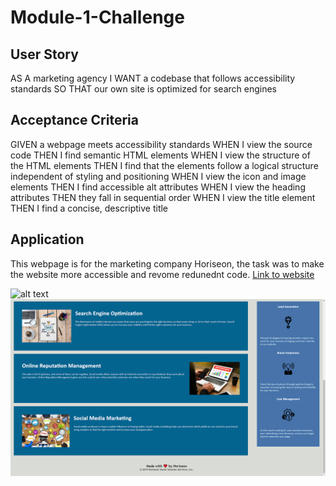 # Module-1-Challenge

## User Story

AS A marketing agency
I WANT a codebase that follows accessibility standards
SO THAT our own site is optimized for search engines


## Acceptance Criteria

GIVEN a webpage meets accessibility standards
WHEN I view the source code
THEN I find semantic HTML elements
WHEN I view the structure of the HTML elements
THEN I find that the elements follow a logical structure independent of styling and positioning
WHEN I view the icon and image elements
THEN I find accessible alt attributes
WHEN I view the heading attributes
THEN they fall in sequential order
WHEN I view the title element
THEN I find a concise, descriptive title

## Application

This webpage is for the marketing company Horiseon, the task was to make the website more accessible and revome redunednt code. 
[Link to website](https://bootcamp-mo.github.io/Module-1-Challenge/) 

![alt text](https://github.com/bootcamp-Mo/Module-1-Challenge/blob/main/assets/images/screenshot%20website%201.png)
![alt text](https://github.com/bootcamp-Mo/Module-1-Challenge/blob/main/assets/images/screenshot%20website%202.png)
